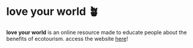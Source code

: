 # love your world 🪴

**love your world** is an online resource made to educate people about the benefits of ecotourism.
access the website [here]!

[here]: https://vxrtyn.github.io/love-your-world/index.html
